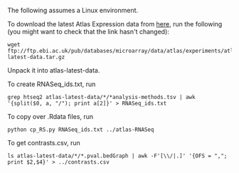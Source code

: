 The following assumes a Linux environment.

To download the latest Atlas Expression data from [here](https://www.ebi.ac.uk/gxa/download.html), run the following (you might want to check that the link hasn't changed):

    wget ftp://ftp.ebi.ac.uk/pub/databases/microarray/data/atlas/experiments/atlas-latest-data.tar.gz

Unpack it into atlas-latest-data.

To create RNASeq_ids.txt, run

    grep htseq2 atlas-latest-data/*/*analysis-methods.tsv | awk '{split($0, a, "/"); print a[2]}' > RNASeq_ids.txt

To copy over .Rdata files, run

    python cp_RS.py RNASeq_ids.txt ../atlas-RNASeq

To get contrasts.csv, run

    ls atlas-latest-data/*/*.pval.bedGraph | awk -F'[\\/|.]' '{OFS = ","; print $2,$4}' > ../contrasts.csv
